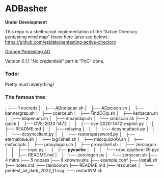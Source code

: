 # ADBasher
**Under Development**

This repo is a shell-script implementation of the "Active Directory pentesting mind map" found here (also see below):
https://github.com/esidate/pentesting-active-directory

[Orange Pentesting AD](resources/pentest_ad_dark_2022_11.svg)

Version 0.1.1
"No credentials" part is "PoC" done.

### Todo:
Pretty much everything!

### The famous tree:
.
├── 1 nocreds
│   ├── ADnetscan.sh
│   ├── ADpoison.sh
│   ├── bannergrap.sh
│   ├── coerce.sh
│   ├── FindDCip.sh
│   ├── kerbscan.sh
│   ├── ldapenum.sh
│   ├── nmapldap.sh
│   └── smbscan.sh
├── 2 quick
│   ├── CVE-2020-1472
│   │   ├── cve-2020-1472-exploit.py
│   │   ├── README.md
│   │   ├── relaying
│   │   │   ├── dcsyncattack.py
│   │   │   └── dcsyncclient.py
│   │   └── restorepassword.py
│   ├── eternalblue.sh
│   ├── log4shell.sh
│   ├── miscquickAV.sh
│   ├── msfscripts
│   ├── proxylogon.sh
│   ├── proxyshell.sh
│   ├── zerologon
│   │   ├── nrpc.py
│   │   ├── __pycache__
│   │   │   └── nrpc.cpython-39.pyc
│   │   ├── README.md
│   │   └── zerologon.py
│   └── zeroscan.sh
├── 4 mitm
├── 5 nopass
├── 6 knownvulns
├── example.conf
├── install.sh
├── notes.md
├── rainbow.sh
├── README.md
├── resources
│   └── pentest_ad_dark_2022_11.svg
└── restartNM.sh